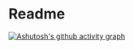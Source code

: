# Readme

[![Ashutosh's github activity graph](https://activity-graph.herokuapp.com/graph?username=jocarrd&theme=dark)](https://github.com/ashutosh00710/github-readme-activity-graph)
